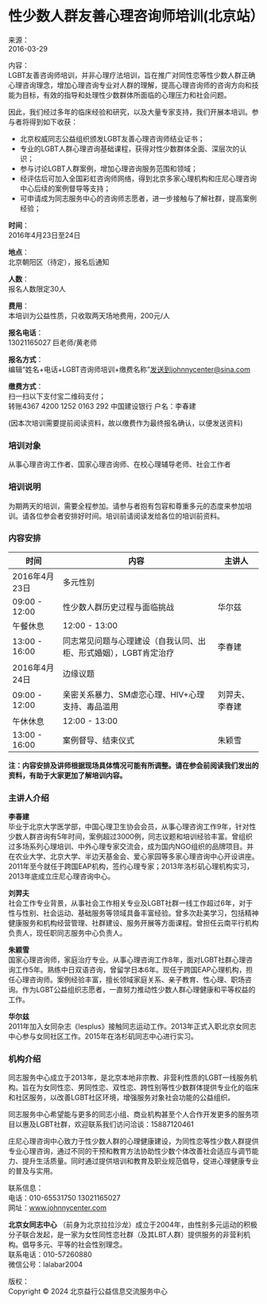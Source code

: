 # 性少数人群友善心理咨询师培训(北京站）

来源：  
2016-03-29  

内容：  
LGBT友善咨询师培训，并非心理疗法培训，旨在推广对同性恋等性少数人群正确心理咨询理念，增加心理咨询专业对人群的理解，提高心理咨询师的咨询方向和技能为目标，有效的指导和处理性少数群体所面临的心理压力和社会问题。

因此，我们经过多年的临床经验和研究，以及大量专家支持，我们开展本培训。参与者将得到如下收获：

- 北京权威同志公益组织颁发LGBT友善心理咨询师结业证书；
- 专业的LGBT人群心理咨询基础课程，获得对性少数群体全面、深层次的认识；
- 参与讨论LGBT人群案例，增加心理咨询服务范围和领域；
- 经评估后可加入全国彩虹咨询师网络，得到北京多家心理机构和庄尼心理咨询中心后续的案例督导等支持；
- 可申请成为同志服务中心的咨询师志愿者，进一步接触与了解社群，提高案例经验；

**时间**：  
2016年4月23日至24日  

**地点**：  
北京朝阳区（待定），报名后通知  

**人数**：  
报名人数限定30人  

**费用**：  
本培训为公益性质，只收取两天场地费用，200元/人  

**报名电话**：  
13021165027 巨老师/黄老师  

**报名方式**：  
编辑“姓名+电话+LGBT咨询师培训+缴费名称”发送到johnnycenter@sina.com  

**缴费方式**：  
扫一扫以下支付宝二维码支付；  
转账4367 4200 1252 0163 292 中国建设银行 户名：李春建  

(因本次培训需要提前阅读资料，故以缴费作为最终报名确认，以便发送资料)

### 培训对象  
从事心理咨询工作者、国家心理咨询师、在校心理辅导老师、社会工作者  

### 培训说明  
为期两天的培训，需要全程参加。请参与者抱有包容和尊重多元的态度来参加培训。请各位参会者安排好时间。培训前请阅读发给各位的培训前资料。

### 内容安排

| 时间                  | 内容                             | 主讲人         |
|---------------------|--------------------------------|---------------|
| 2016年4月23日        | 多元性别                         |               |
| 09:00 - 12:00      | 性少数人群历史过程与面临挑战               | 华尔兹         |
| 午餐休息              | 12:00 - 13:00                  |               |
| 13:00 - 16:00      | 同志常见问题与心理建设（自我认同、出柜、形式婚姻），LGBT肯定治疗 | 李春建         |
| 2016年4月24日        | 边缘议题                         |               |
| 09:00 - 12:00      | 亲密关系暴力、SM虐恋心理、HIV+心理支持、毒品滥用 | 刘羿夫、李春建 |
| 午休休息              | 12:00 - 13:00                  |               |
| 13:00 - 16:00      | 案例督导、结束仪式               | 朱颖雪         |

**注：内容安排及讲师根据现场具体情况可能有所调整。请在参会前阅读我们发出的资料，有助于大家更加了解培训内容。**

### 主讲人介绍

**李春建**  
毕业于北京大学医学部，中国心理卫生协会会员，从事心理咨询工作9年，针对性少数人群咨询有5年时间，案例超过3000例，同志议题和培训经验丰富。曾组织过多场系列心理培训、中外心理专家交流会，成为国内NGO组织的品牌项目。并在农业大学、北京大学、半边天基金会、爱心家园等多家心理咨询中心开设讲座。2011年至今就任于跨国EAP机构，签约心理专家；2013年洛杉矶心理机构实习，2013年底成立庄尼心理咨询中心。

**刘羿夫**  
社会工作专业背景，从事社会工作相关专业及LGBT社群一线工作超过6年，对于性与性别、社会运动、基础服务等领域具备丰富经验。曾多次赴美学习，包括精神健康服务和机构经营管理、社群建设、服务开展等方面课程。曾担任云南平行机构负责人，现任职同志服务中心负责人。

**朱颖雪**  
国家心理咨询师，家庭治疗专业。从事心理咨询工作8年，面对LGBT社群心理咨询工作5年。熟练中日双语咨询，曾留学日本6年。现任于跨国EAP心理机构，担任心理咨询师。案例经验丰富，擅长领域家庭关系、亲子教育、性心理、职场咨询。作为LGBT公益组织志愿者，一直努力推动性少数人群心理健康和平等权益的工作。

**华尔兹**  
2011年加入女同杂志《lesplus》接触同志运动工作。2013年正式入职北京女同志中心参与女同社区工作。2015年在洛杉矶同志中心进行实习。

### 机构介绍

同志服务中心成立于2013年，是北京本地非宗教、非营利性质的LGBT一线服务机构。旨在为女同性恋、男同性恋、双性恋、跨性别等性少数群体提供专业化的临床和社区服务，以改善LGBT社区环境，增强服务对象社会功能的公益组织。

同志服务中心希望能与更多的同志小组、商业机构甚至个人合作开发更多的服务项目以惠及LGBT社群，欢迎联系我们访问洽谈：15887120461

庄尼心理咨询中心致力于性少数人群的心理健康建设，为同性恋等性少数人群提供专业心理咨询，通过不同的干预和教育方法协助性少数个体改善社会适应与调节能力、提升生活质量。同时通过提供培训和教育及职业规范倡导，促进心理健康专业的普及与实用。

联系信息：  
电话：010-65531750 13021165027  
网址：www.johnnycenter.com  

**北京女同志中心** （前身为北京拉拉沙龙）成立于2004年，由性别多元运动的积极分子联合发起，是一家为女性同性恋社群（及其LBT人群）提供服务的非营利机构。倡导多元、平等的社会性别理念。  
联系电话：010-57260880  
微信公号：lalabar2004  

版权：  
Copyright © 2024 北京益行公益信息交流服务中心
<!-- tcd_original_link https://www.chinadevelopmentbrief.org.cn/abutment/detail/6816.html -->
